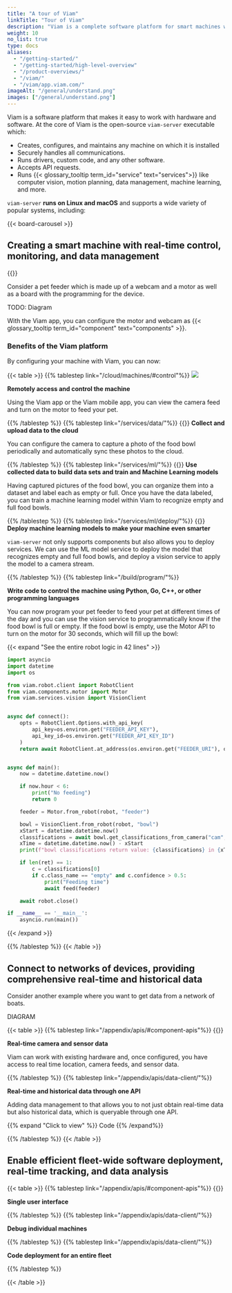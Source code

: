 ```yaml
---
title: "A tour of Viam"
linkTitle: "Tour of Viam"
description: "Viam is a complete software platform for smart machines which provides modular components and services for vision, motion, SLAM, ML, and data management."
weight: 10
no_list: true
type: docs
aliases:
  - "/getting-started/"
  - "/getting-started/high-level-overview"
  - "/product-overviews/"
  - "/viam/"
  - "/viam/app.viam.com/"
imageAlt: "/general/understand.png"
images: ["/general/understand.png"]
---
```


Viam is a software platform that makes it easy to work with hardware and software.
At the core of Viam is the open-source `viam-server` executable which:

- Creates, configures, and maintains any machine on which it is installed
- Securely handles all communications.
- Runs drivers, custom code, and any other software.
- Accepts API requests.
- Runs {{< glossary_tooltip term_id="service" text="services">}} like computer vision, motion planning, data management, machine learning, and more.

`viam-server` **runs on Linux and macOS** and supports a wide variety of popular systems, including:

{{< board-carousel >}}
<br>

## Creating a smart machine with real-time control, monitoring, and data management

{{<imgproc src="/tutorials/pet-treat-dispenser/preview.png" resize="300x" declaredimensions=true alt="Image of a dog interacting with the smart pet feeder." class="alignleft">}}

Consider a pet feeder which is made up of a webcam and a motor as well as a board with the programming for the device.

TODO: Diagram

With the Viam app, you can configure the motor and webcam as {{< glossary_tooltip term_id="component" text="components" >}}.

### Benefits of the Viam platform

By configuring your machine with Viam, you can now:

{{< table >}}
{{% tablestep link="/cloud/machines/#control"%}}
<img src="/get-started/feed.gif" style="max-width:600px" class="fill alignleft">

**Remotely access and control the machine**

Using the Viam app or the Viam mobile app, you can view the camera feed and turn on the motor to feed your pet.

{{% /tablestep %}}
{{% tablestep link="/services/data/"%}}
{{<imgproc src="/get-started/bowl-images.png" class="fill alignleft" resize="800x" style="max-width: 600px" declaredimensions=true alt="Screenshot of food bowl pictures">}}
**Collect and upload data to the cloud**

You can configure the camera to capture a photo of the food bowl periodically and automatically sync these photos to the cloud.

{{% /tablestep %}}
{{% tablestep link="/services/ml/"%}}
{{<imgproc src="/get-started/bowl-label.jpg" class="fill alignright" resize="600x" style="max-width: 200px" declaredimensions=true alt="Screenshot of food bowl pictures with labels">}}
**Use collected data to build data sets and train and Machine Learning models**

Having captured pictures of the food bowl, you can organize them into a dataset and label each as empty or full.
Once you have the data labeled, you can train a machine learning model within Viam to recognize empty and full food bowls.

{{% /tablestep %}}
{{% tablestep link="/services/ml/deploy/"%}}
{{<imgproc src="/services/deploy-model.png" class="fill alignright" resize="800x" style="max-width: 500px" declaredimensions=true alt="Screenshot of food bowl view with classifier">}}
**Deploy machine learning models to make your machine even smarter**

`viam-server` not only supports components but also allows you to deploy services.
We can use the ML model service to deploy the model that recognizes empty and full food bowls, and deploy a vision service to apply the model to a camera stream.

{{% /tablestep %}}
{{% tablestep link="/build/program/"%}}

**Write code to control the machine using Python, Go, C++, or other programming languages**

You can now program your pet feeder to feed your pet at different times of the day and you can use the vision service to programmatically know if the food bowl is full or empty.
If the food bowl is empty, use the Motor API to turn on the motor for 30 seconds, which will fill up the bowl:

{{< expand "See the entire robot logic in 42 lines" >}}

```python {class="line-numbers linkable-line-numbers"}
import asyncio
import datetime
import os

from viam.robot.client import RobotClient
from viam.components.motor import Motor
from viam.services.vision import VisionClient


async def connect():
    opts = RobotClient.Options.with_api_key(
        api_key=os.environ.get("FEEDER_API_KEY"),
        api_key_id=os.environ.get("FEEDER_API_KEY_ID")
    )
    return await RobotClient.at_address(os.environ.get("FEEDER_URI"), opts)


async def main():
    now = datetime.datetime.now()

    if now.hour < 6:
        print("No feeding")
        return 0

    feeder = Motor.from_robot(robot, "feeder")

    bowl = VisionClient.from_robot(robot, "bowl")
    xStart = datetime.datetime.now()
    classifications = await bowl.get_classifications_from_camera("cam", 1)
    xTime = datetime.datetime.now() - xStart
    print(f"bowl classifications return value: {classifications} in {xTime}")

    if len(ret) == 1:
        c = classifications[0]
        if c.class_name == "empty" and c.confidence > 0.5:
            print("Feeding time")
            await feed(feeder)

    await robot.close()

if __name__ == '__main__':
    asyncio.run(main())
```
{{< /expand >}}

{{% /tablestep %}}
{{< /table >}}

## Connect to networks of devices, providing comprehensive real-time and historical data

Consider another example where you want to get data from a network of boats.

DIAGRAM

{{< table >}}
{{% tablestep link="/appendix/apis/#component-apis"%}}
{{<imgproc src="/get-started/boat-data.png" class="fill alignright" resize="800x" style="max-width: 600px" declaredimensions=true alt="Screenshot of food bowl pictures with labels">}}

**Real-time camera and sensor data**

Viam can work with existing hardware and, once configured, you have access to real time location, camera feeds, and sensor data.

{{% /tablestep %}}
{{% tablestep link="/appendix/apis/data-client/"%}}

**Real-time and historical data through one API**

Adding data management to that allows you to not just obtain real-time data but also historical data, which is queryable through one API.

{{% expand "Click to view" %}}
Code
{{% /expand%}}

{{% /tablestep %}}
{{< /table >}}


## Enable efficient fleet-wide software deployment, real-time tracking, and data analysis

{{< table >}}
{{% tablestep link="/appendix/apis/#component-apis"%}}
{{<imgproc src="/get-started/boat-data.png" class="fill alignright" resize="800x" style="max-width: 600px" declaredimensions=true alt="Screenshot of food bowl pictures with labels">}}

**Single user interface**


{{% /tablestep %}}
{{% tablestep link="/appendix/apis/data-client/"%}}

**Debug individual machines**

{{% /tablestep %}}
{{% tablestep link="/appendix/apis/data-client/"%}}

**Code deployment for an entire fleet**

{{% /tablestep %}}

{{< /table >}}
